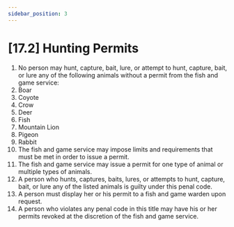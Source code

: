 ```yaml
---
sidebar_position: 3
---
```

# [17.2] Hunting Permits

1. No person may hunt, capture, bait, lure, or attempt to hunt, capture, bait, or lure any of the following animals without a permit from the fish and game service:
2. Boar
3. Coyote
4. Crow
5. Deer
6. Fish
7. Mountain Lion
8. Pigeon
9. Rabbit
10. The fish and game service may impose limits and requirements that must be met in order to issue a permit.
11. The fish and game service may issue a permit for one type of animal or multiple types of animals.
12. A person who hunts, captures, baits, lures, or attempts to hunt, capture, bait, or lure any of the listed animals is guilty under this penal code.
13. A person must display her or his permit to a fish and game warden upon request.
14. A person who violates any penal code in this title may have his or her permits revoked at the discretion of the fish and game service.